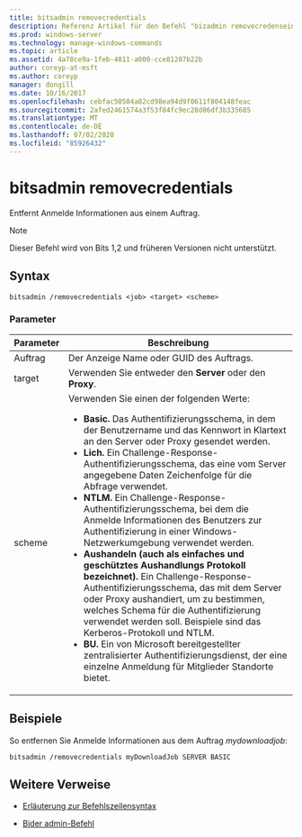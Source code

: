 ```yaml
---
title: bitsadmin removecredentials
description: Referenz Artikel für den Befehl "bizadmin removecredenseins", mit dem Anmelde Informationen aus einem Auftrag entfernt werden.
ms.prod: windows-server
ms.technology: manage-windows-commands
ms.topic: article
ms.assetid: 4a78ce9a-1feb-4811-a000-cce81287b22b
author: coreyp-at-msft
ms.author: coreyp
manager: dongill
ms.date: 10/16/2017
ms.openlocfilehash: cebfac50504a02cd98ea94d9f0611f804148feac
ms.sourcegitcommit: 2afed2461574a3f53f84fc9ec28d86df3b335685
ms.translationtype: MT
ms.contentlocale: de-DE
ms.lasthandoff: 07/02/2020
ms.locfileid: "85926432"
---
```

# <a name="bitsadmin-removecredentials"></a>bitsadmin removecredentials

Entfernt Anmelde Informationen aus einem Auftrag.

> [!NOTE]
> Dieser Befehl wird von Bits 1,2 und früheren Versionen nicht unterstützt.

## <a name="syntax"></a>Syntax

```
bitsadmin /removecredentials <job> <target> <scheme>
```

### <a name="parameters"></a>Parameter

| Parameter | Beschreibung |
| -------------- | -------------- |
| Auftrag | Der Anzeige Name oder GUID des Auftrags. |
| target | Verwenden Sie entweder den **Server** oder den **Proxy**. |
| scheme | Verwenden Sie einen der folgenden Werte:<ul><li>**Basic.** Das Authentifizierungsschema, in dem der Benutzername und das Kennwort in Klartext an den Server oder Proxy gesendet werden.</li><li>**Lich.** Ein Challenge-Response-Authentifizierungsschema, das eine vom Server angegebene Daten Zeichenfolge für die Abfrage verwendet.</li><li>**NTLM.** Ein Challenge-Response-Authentifizierungsschema, bei dem die Anmelde Informationen des Benutzers zur Authentifizierung in einer Windows-Netzwerkumgebung verwendet werden.</li><li>**Aushandeln (auch als einfaches und geschütztes Aushandlungs Protokoll bezeichnet).** Ein Challenge-Response-Authentifizierungsschema, das mit dem Server oder Proxy aushandiert, um zu bestimmen, welches Schema für die Authentifizierung verwendet werden soll. Beispiele sind das Kerberos-Protokoll und NTLM.</li><li>**BU.** Ein von Microsoft bereitgestellter zentralisierter Authentifizierungsdienst, der eine einzelne Anmeldung für Mitglieder Standorte bietet.</li></ul> |

## <a name="examples"></a>Beispiele

So entfernen Sie Anmelde Informationen aus dem Auftrag *mydownloadjob*:

```
bitsadmin /removecredentials myDownloadJob SERVER BASIC
```

## <a name="additional-references"></a>Weitere Verweise

- [Erläuterung zur Befehlszeilensyntax](command-line-syntax-key.md)

- [Bider admin-Befehl](bitsadmin.md)
